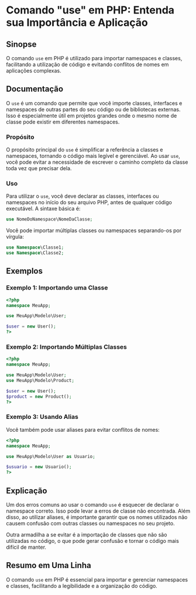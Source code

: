 <!--
Meta Description: # Comando "use" em PHP: Entenda sua Importância e Aplicação ## Sinopse O comando `use` em PHP é utilizado para importar namespaces e classes, facilita...
Meta Keywords: use, php, classes, namespaces, código
-->

# Comando "use" em PHP: Entenda sua Importância e Aplicação

## Sinopse
O comando `use` em PHP é utilizado para importar namespaces e classes, facilitando a utilização de código e evitando conflitos de nomes em aplicações complexas.

## Documentação
O `use` é um comando que permite que você importe classes, interfaces e namespaces de outras partes do seu código ou de bibliotecas externas. Isso é especialmente útil em projetos grandes onde o mesmo nome de classe pode existir em diferentes namespaces.

### Propósito
O propósito principal do `use` é simplificar a referência a classes e namespaces, tornando o código mais legível e gerenciável. Ao usar `use`, você pode evitar a necessidade de escrever o caminho completo da classe toda vez que precisar dela.

### Uso
Para utilizar o `use`, você deve declarar as classes, interfaces ou namespaces no início do seu arquivo PHP, antes de qualquer código executável. A sintaxe básica é:

```php
use NomeDoNamespace\NomeDaClasse;
```

Você pode importar múltiplas classes ou namespaces separando-os por vírgula:

```php
use Namespace\Classe1;
use Namespace\Classe2;
```

## Exemplos
### Exemplo 1: Importando uma Classe
```php
<?php
namespace MeuApp;

use MeuApp\Modelo\User;

$user = new User();
?>
```

### Exemplo 2: Importando Múltiplas Classes
```php
<?php
namespace MeuApp;

use MeuApp\Modelo\User;
use MeuApp\Modelo\Product;

$user = new User();
$product = new Product();
?>
```

### Exemplo 3: Usando Alias
Você também pode usar aliases para evitar conflitos de nomes:
```php
<?php
namespace MeuApp;

use MeuApp\Modelo\User as Usuario;

$usuario = new Usuario();
?>
```

## Explicação
Um dos erros comuns ao usar o comando `use` é esquecer de declarar o namespace correto. Isso pode levar a erros de classe não encontrada. Além disso, ao utilizar aliases, é importante garantir que os nomes utilizados não causem confusão com outras classes ou namespaces no seu projeto.

Outra armadilha a se evitar é a importação de classes que não são utilizadas no código, o que pode gerar confusão e tornar o código mais difícil de manter.

## Resumo em Uma Linha
O comando `use` em PHP é essencial para importar e gerenciar namespaces e classes, facilitando a legibilidade e a organização do código.